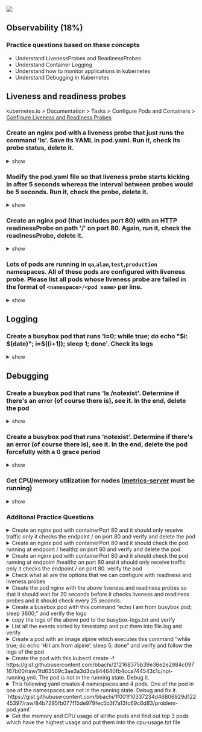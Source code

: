 ![](https://gaforgithub.azurewebsites.net/api?repo=CKAD-exercises/observability&empty)
## Observability (18%)
### Practice questions based on these concepts

* Understand LivenessProbes and ReadinessProbes
* Understand Container Logging
* Understand how to monitor applications in kubernetes
* Understand Debugging in Kubernetes


## Liveness and readiness probes

kubernetes.io > Documentation > Tasks > Configure Pods and Containers > [Configure Liveness and Readiness Probes](https://kubernetes.io/docs/tasks/configure-pod-container/configure-liveness-readiness-probes/)

### Create an nginx pod with a liveness probe that just runs the command 'ls'. Save its YAML in pod.yaml. Run it, check its probe status, delete it.

<details><summary>show</summary>
<p>

```bash
kubectl run nginx --image=nginx --restart=Never --dry-run=client -o yaml > pod.yaml
vi pod.yaml
```

```YAML
apiVersion: v1
kind: Pod
metadata:
  creationTimestamp: null
  labels:
    run: nginx
  name: nginx
spec:
  containers:
  - image: nginx
    imagePullPolicy: IfNotPresent
    name: nginx
    resources: {}
    livenessProbe: # our probe
      exec: # add this line
        command: # command definition
        - ls # ls command
  dnsPolicy: ClusterFirst
  restartPolicy: Never
status: {}
```

```bash
kubectl create -f pod.yaml
kubectl describe pod nginx | grep -i liveness # run this to see that liveness probe works
kubectl delete -f pod.yaml
```

</p>
</details>

### Modify the pod.yaml file so that liveness probe starts kicking in after 5 seconds whereas the interval between probes would be 5 seconds. Run it, check the probe, delete it.

<details><summary>show</summary>
<p>

```bash
kubectl explain pod.spec.containers.livenessProbe # get the exact names
```

```YAML
apiVersion: v1
kind: Pod
metadata:
  creationTimestamp: null
  labels:
    run: nginx
  name: nginx
spec:
  containers:
  - image: nginx
    imagePullPolicy: IfNotPresent
    name: nginx
    resources: {}
    livenessProbe: 
      initialDelaySeconds: 5 # add this line
      periodSeconds: 5 # add this line as well
      exec:
        command:
        - ls
  dnsPolicy: ClusterFirst
  restartPolicy: Never
status: {}
```

```bash
kubectl create -f pod.yaml
kubectl describe po nginx | grep -i liveness
kubectl delete -f pod.yaml
```

</p>
</details>

### Create an nginx pod (that includes port 80) with an HTTP readinessProbe on path '/' on port 80. Again, run it, check the readinessProbe, delete it.

<details><summary>show</summary>
<p>

```bash
kubectl run nginx --image=nginx --dry-run=client -o yaml --restart=Never --port=80 > pod.yaml
vi pod.yaml
```

```YAML
apiVersion: v1
kind: Pod
metadata:
  creationTimestamp: null
  labels:
    run: nginx
  name: nginx
spec:
  containers:
  - image: nginx
    imagePullPolicy: IfNotPresent
    name: nginx
    resources: {}
    ports:
      - containerPort: 80 # Note: Readiness probes runs on the container during its whole lifecycle. Since nginx exposes 80, containerPort: 80 is not required for readiness to work.
    readinessProbe: # declare the readiness probe
      httpGet: # add this line
        path: / #
        port: 80 #
  dnsPolicy: ClusterFirst
  restartPolicy: Never
status: {}
```

```bash
kubectl create -f pod.yaml
kubectl describe pod nginx | grep -i readiness # to see the pod readiness details
kubectl delete -f pod.yaml
```

</p>
</details>

### Lots of pods are running in `qa`,`alan`,`test`,`production` namespaces.  All of these pods are configured with liveness probe.  Please list all pods whose liveness probe are failed in the format of `<namespace>/<pod name>` per line.

<details><summary>show</summary>
<p>

A typical liveness probe failure event
```
LAST SEEN   TYPE      REASON      OBJECT              MESSAGE
22m         Warning   Unhealthy   pod/liveness-exec   Liveness probe failed: cat: can't open '/tmp/healthy': No such file or directory
```

collect failed pods namespace by namespace

```sh  
kubectl get ns # check namespaces
kubectl -n qa get events | grep -i "Liveness probe failed"
kubectl -n alan get events | grep -i "Liveness probe failed"
kubectl -n test get events | grep -i "Liveness probe failed"
kubectl -n production get events | grep -i "Liveness probe failed"
```

</p>
</details>

## Logging

### Create a busybox pod that runs 'i=0; while true; do echo "$i: $(date)"; i=$((i+1)); sleep 1; done'. Check its logs

<details><summary>show</summary>
<p>

```bash
kubectl run busybox --image=busybox --restart=Never -- /bin/sh -c 'i=0; while true; do echo "$i: $(date)"; i=$((i+1)); sleep 1; done'
kubectl logs busybox -f # follow the logs
```

</p>
</details>

## Debugging

### Create a busybox pod that runs 'ls /notexist'. Determine if there's an error (of course there is), see it. In the end, delete the pod

<details><summary>show</summary>
<p>

```bash
kubectl run busybox --restart=Never --image=busybox -- /bin/sh -c 'ls /notexist'
# show that there's an error
kubectl logs busybox
kubectl describe po busybox
kubectl delete po busybox
```

</p>
</details>

### Create a busybox pod that runs 'notexist'. Determine if there's an error (of course there is), see it. In the end, delete the pod forcefully with a 0 grace period

<details><summary>show</summary>
<p>

```bash
kubectl run busybox --restart=Never --image=busybox -- notexist
kubectl logs busybox # will bring nothing! container never started
kubectl describe po busybox # in the events section, you'll see the error
# also...
kubectl get events | grep -i error # you'll see the error here as well
kubectl delete po busybox --force --grace-period=0
```

</p>
</details>


### Get CPU/memory utilization for nodes ([metrics-server](https://github.com/kubernetes-incubator/metrics-server) must be running)

<details><summary>show</summary>
<p>

```bash
kubectl top nodes
```

</p>
</details>

### Additonal Practice Questions

<details><summary>Create an nginx pod with containerPort 80 and it should only receive traffic only it checks the endpoint / on port 80 and verify and delete the pod</summary>
<p>

```
kubectl run nginx --image=nginx --restart=Never --port=80 --dry-run -o yaml > nginx-pod.yaml

// add the readinessProbe section and create
apiVersion: v1
kind: Pod
metadata:
  creationTimestamp: null
  labels:
    run: nginx
  name: nginx
spec:
  containers:
  - image: nginx
    name: nginx
    ports:
    - containerPort: 80
    readinessProbe:
      httpGet:
        path: /
        port: 80
    resources: {}
  dnsPolicy: ClusterFirst
  restartPolicy: Never
status: {}

kubectl create -f nginx-pod.yaml

// verify
kubectl describe pod nginx | grep -i readiness
kubectl delete po nginx
```
</p>
</details>


<details><summary>Create an nginx pod with containerPort 80 and it should check the pod running at endpoint / healthz on port 80 and verify and delete the pod</summary>
<p>

```
kubectl run nginx --image=nginx --restart=Never --port=80 --dry-run -o yaml > nginx-pod.yaml

// add the livenessProbe section and create
apiVersion: v1
kind: Pod
metadata:
  creationTimestamp: null
  labels:
    run: nginx
  name: nginx
spec:
  containers:
  - image: nginx
    name: nginx
    ports:
    - containerPort: 80
    livenessProbe:
      httpGet:
        path: /healthz
        port: 80
    resources: {}
  dnsPolicy: ClusterFirst
  restartPolicy: Never
status: {}

kubectl create -f nginx-pod.yaml

// verify
kubectl describe pod nginx | grep -i readiness
kubectl delete po nginx
```
</p>
</details>


<details><summary>Create an nginx pod with containerPort 80 and it should check the pod running at endpoint /healthz on port 80 and it should only receive traffic only it checks the endpoint / on port 80. verify the pod</summary>
<p>

```
kubectl run nginx --image=nginx --restart=Never --port=80 --dry-run -o yaml > nginx-pod.yaml

// add the livenessProbe and readiness section and create
apiVersion: v1
kind: Pod
metadata:
  creationTimestamp: null
  labels:
    run: nginx
  name: nginx
spec:
  containers:
  - image: nginx
    name: nginx
    ports:
    - containerPort: 80
    livenessProbe:
      httpGet:
        path: /healthz
        port: 80
    readinessProbe:
      httpGet:
        path: /
        port: 80
    resources: {}
  dnsPolicy: ClusterFirst
  restartPolicy: Never
status: {}

kubectl create -f nginx-pod.yaml

// verify
kubectl describe pod nginx | grep -i readiness
kubectl describe pod nginx | grep -i liveness
```
</p>
</details>


<details><summary>Check what all are the options that we can configure with readiness and liveness probes</summary>
<p>

```
kubectl explain Pod.spec.containers.livenessProbe
kubectl explain Pod.spec.containers.readinessProbe
```
</p>
</details>


<details><summary>Create the pod nginx with the above liveness and readiness probes so that it should wait for 20 seconds before it checks liveness and readiness probes and it should check every 25 seconds.</summary>
<p>

```
// nginx-pod.yaml

apiVersion: v1
kind: Pod
metadata:
  creationTimestamp: null
  labels:
    run: nginx
  name: nginx
spec:
  containers:
  - image: nginx
    name: nginx
    ports:
    - containerPort: 80
    livenessProbe:
      initialDelaySeconds: 20
      periodSeconds: 25
      httpGet:
        path: /healthz
        port: 80
    readinessProbe:
      initialDelaySeconds: 20
      periodSeconds: 25
      httpGet:
        path: /
        port: 80
    resources: {}
  dnsPolicy: ClusterFirst
  restartPolicy: Never
status: {}

kubectl create -f nginx-pod.yaml
```
</p>
</details>


<details><summary>Create a busybox pod with this command “echo I am from busybox pod; sleep 3600;” and verify the logs</summary>
<p>

```
kubectl run busybox --image=busybox --restart=Never -- /bin/sh -c "echo I am from busybox pod; sleep 3600;"

kubectl logs busybox
```
</p>
</details>


<details><summary>copy the logs of the above pod to the busybox-logs.txt and verify</summary>
<p>

```
kubectl logs busybox > busybox-logs.txt

cat busybox-logs.txt
```
</p>
</details>


<details><summary>List all the events sorted by timestamp and put them into file.log and verify</summary>
<p>

```
kubectl get events --sort-by=.metadata.creationTimestamp

// putting them into file.log
kubectl get events --sort-by=.metadata.creationTimestamp > file.log

cat file.log
```
</p>
</details>


<details><summary>Create a pod with an image alpine which executes this command ”while true; do echo ‘Hi I am from alpine’; sleep 5; done” and verify and follow the logs of the pod</summary>
<p>

```
// create the pod
kubectl run hello --image=alpine --restart=Never  -- /bin/sh -c "while true; do echo 'Hi I am from Alpine'; sleep 5;done"

// verify and follow the logs
kubectl logs --follow hello
```
</p>
</details>


<details><summary>Create the pod with this kubectl create -f https://gist.githubusercontent.com/bbachi/212168375b39e36e2e2984c097167b00/raw/1fd63509c3ae3a3d3da844640fb4cca744543c1c/not-running.yml. The pod is not in the running state. Debug it.</summary>
<p>

```
// create the pod
kubectl create -f https://gist.githubusercontent.com/bbachi/212168375b39e36e2e2984c097167b00/raw/1fd63509c3ae3a3d3da844640fb4cca744543c1c/not-running.yml

// get the pod
kubectl get pod not-running
kubectl describe po not-running

// it clearly says ImagePullBackOff something wrong with image
kubectl edit pod not-running // it will open vim editor
                     or
kubectl set image pod/not-running not-running=nginx
```
</p>
</details>


<details><summary>This following yaml creates 4 namespaces and 4 pods. One of the pod in one of the namespaces are not in the running state. Debug and fix it. `https://gist.githubusercontent.com/bbachi/1f001f10337234d46806929d12245397/raw/84b7295fb077f15de979fec5b3f7a13fc69c6d83/problem-pod.yaml`</summary>
<p>

```
kubectl create -f https://gist.githubusercontent.com/bbachi/1f001f10337234d46806929d12245397/raw/84b7295fb077f15de979fec5b3f7a13fc69c6d83/problem-pod.yaml

// get all the pods in all namespaces
kubectl get po --all-namespaces

// find out which pod is not running
kubectl get po -n namespace2

// update the image
kubectl set image pod/pod2 pod2=nginx -n namespace2

// verify again
kubectl get po -n namespace2
```
</p>
</details>


<details><summary>Get the memory and CPU usage of all the pods and find out top 3 pods which have the highest usage and put them into the cpu-usage.txt file</summary>
<p>

```
// get the top 3 hungry pods
kubectl top pod --all-namespaces | sort --reverse --key 3 --numeric | head -3

// putting into file
kubectl top pod --all-namespaces | sort --reverse --key 3 --numeric | head -3 > cpu-usage.txt

// verify
cat cpu-usage.txt
```
</p>
</details>

